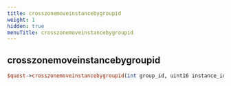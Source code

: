 ```yaml
---
title: crosszonemoveinstancebygroupid
weight: 1
hidden: true
menuTitle: crosszonemoveinstancebygroupid
---
```

## crosszonemoveinstancebygroupid
```perl
$quest->crosszonemoveinstancebygroupid(int group_id, uint16 instance_id)
```